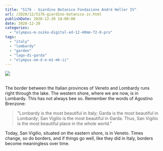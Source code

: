 ```yaml
---
title: "5176 - Giardino Botanico Fondazione André Heller IV"
url: /2020/12/5176-giardino-botanico-iv.html
publishDate: 2020-12-20 18:00:00
date: 2020-12-20
categories: 
  - "olympus-m-zuiko-digital-ed-12-40mm-f2-8-pro"
tags: 
  - "italy"
  - "lombardy"
  - "garden"
  - "lago-di-garda"
  - "olympus-om-d-e-m1-mk-ii"
---
```

<div class="container">
<div class="center"><a target="_blank" href="https://d25zfm9zpd7gm5.cloudfront.net/1200x1200/2018/20180912_125118_lr.jpg"><img class="webfeedsFeaturedVisual" src="https://d25zfm9zpd7gm5.cloudfront.net/0600x0600/2018/20180912_125118_lr.jpg" /></a></div>
</div>
<br />

The border between the Italian provinces of Veneto and Lombardy runs
right through the lake. The western shore, where we are now, is in
Lombardy. This has not always bee so. Remember the words of Agostino Brenzone:

>"Lombardy is the most beautiful in Italy; Garda is the most
beautiful in Lombardy; San Vigilio is the most beautiful in Garda.
Thus, San Vigilio is the most beautiful place in the whole world.”

Today, San Vigilio, situated on the eastern shore, is in Veneto.
Times change, so do borders, and if things go well, like they did in
Italy, borders become meaningless over time.